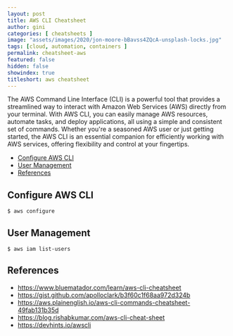 ```yaml
---
layout: post
title: AWS CLI Cheatsheet
author: gini
categories: [ cheatsheets ]
image: "assets/images/2020/jon-moore-bBavss4ZQcA-unsplash-locks.jpg"
tags: [cloud, automation, containers ]
permalink: cheatsheet-aws
featured: false
hidden: false
showindex: true
titleshort: aws cheatsheet
---
```


The AWS Command Line Interface (CLI) is a powerful tool that provides a streamlined way to interact with Amazon Web Services (AWS) directly from your terminal. With AWS CLI, you can easily manage AWS resources, automate tasks, and deploy applications, all using a simple and consistent set of commands. Whether you're a seasoned AWS user or just getting started, the AWS CLI is an essential companion for efficiently working with AWS services, offering flexibility and control at your fingertips.

- [Configure AWS CLI](#configure-aws-cli)
- [User Management](#user-management)
- [References](#references)


## Configure AWS CLI

```shell
$ aws configure 
```

## User Management

```shell
$ aws iam list-users
```


## References

- https://www.bluematador.com/learn/aws-cli-cheatsheet
- https://gist.github.com/apolloclark/b3f60c1f68aa972d324b
- https://aws.plainenglish.io/aws-cli-commands-cheatsheet-49fab131b35d
- https://blog.rishabkumar.com/aws-cli-cheat-sheet
- https://devhints.io/awscli
